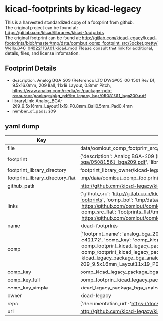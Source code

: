 # kicad-footprints by kicad-legacy  
This is a harvested standardized copy of a footprint from github.  
The original project can be found at:  
https://gitlab.com/kicad/libraries/kicad-footprints  
The original footprint can be found at:
http://gitlab.com/kicad-legacy/kicad-footprints/blob/master/tmp/data/oomlout_oomp_footprint_src/Socket.pretty/Wells_648-0482211SA01.kicad_mod
Please consult that link for additional, details, files, and license information.  
## Footprint Details
* description: Analog BGA-209 (Reference LTC DWG#05-08-1561 Rev B), 9.5x16.0mm, 209 Ball, 11x19 Layout, 0.8mm Pitch, https://www.analog.com/media/en/package-pcb-resources/package/pkg_pdf/ltc-legacy-bga/05081561_bga209.pdf  
* libraryLink: Analog_BGA-209_9.5x16mm_Layout11x19_P0.8mm_Ball0.5mm_Pad0.4mm  
* number_of_pads: 209  
## yaml dump  
| Key | Value |  
| --- | --- |  
| file | data/oomlout_oomp_footprint_src/kicad-footprints/Package_BGA.pretty/Analog_BGA-209_9.5x16mm_Layout11x19_P0.8mm_Ball0.5mm_Pad0.4mm.kicad_mod |  
| footprint | {'description': 'Analog BGA-209 (Reference LTC DWG#05-08-1561 Rev B), 9.5x16.0mm, 209 Ball, 11x19 Layout, 0.8mm Pitch, https://www.analog.com/media/en/package-pcb-resources/package/pkg_pdf/ltc-legacy-bga/05081561_bga209.pdf', 'libraryLink': 'Analog_BGA-209_9.5x16mm_Layout11x19_P0.8mm_Ball0.5mm_Pad0.4mm', 'number_of_pads': 209} |  
| footprint_library_directory | footprint_library_owner/kicad-legacy_kicad-footprints |  
| footprint_library_directory_flat | tmp/data/oomlout_oomp_footprint_src/footprints_flat/kicad_legacy_package_bga_analog_bga_209_9_5x16mm_layout11x19_p0_8mm_ball0_5mm_pad0_4mm/working |  
| github_path | http://github.com/kicad-legacy/kicad-footprints/blob/master/tmp/data/oomlout_oomp_footprint_src/Package_BGA.pretty/Analog_BGA-209_9.5x16mm_Layout11x19_P0.8mm_Ball0.5mm_Pad0.4mm.kicad_mod |  
| links | {'github_src': 'http://gitlab.com/kicad-legacy/kicad-footprints/blob/master/tmp/data/oomlout_oomp_footprint_src/Socket.pretty/Wells_648-0482211SA01.kicad_mod', 'github_src_repo': 'https://gitlab.com/kicad/libraries/kicad-footprints', 'oomp_bot': 'tmp/data/oomlout_oomp_footprint_src/footprints/kicad_legacy_package_bga_analog_bga_209_9_5x16mm_layout11x19_p0_8mm_ball0_5mm_pad0_4mm/working', 'oomp_bot_github': 'https://github.com/oomlout/oomlout_oomp_footprint_bot/tree/main/tmp/data/oomlout_oomp_footprint_src/footprints/kicad_legacy_package_bga_analog_bga_209_9_5x16mm_layout11x19_p0_8mm_ball0_5mm_pad0_4mm/working', 'oomp_src_flat': 'footprints_flat/tmp/data/oomlout_oomp_footprint_src/footprints_flat/kicad_legacy_package_bga_analog_bga_209_9_5x16mm_layout11x19_p0_8mm_ball0_5mm_pad0_4mm/working', 'oomp_src_flat_github': 'https://github.com/oomlout/oomlout_oomp_footprint_src/tree/main/tmp/data/oomlout_oomp_footprint_src/footprints_flat/kicad_legacy_package_bga_analog_bga_209_9_5x16mm_layout11x19_p0_8mm_ball0_5mm_pad0_4mm/working'} |  
| name | kicad-footprints |  
| oomp | {'footprint_name': 'analog_bga_209_9_5x16mm_layout11x19_p0_8mm_ball0_5mm_pad0_4mm', 'library_name': 'package_bga', 'md5': 'c42172194fb75558359cbd17a922298d', 'md5_10': 'c42172194f', 'md5_5': 'c4217', 'md5_6': 'c42172', 'oomp_key': 'oomp_kicad_legacy_package_bga_analog_bga_209_9_5x16mm_layout11x19_p0_8mm_ball0_5mm_pad0_4mm', 'oomp_key_extra': 'oomp_footprint_kicad_legacy_package_bga_analog_bga_209_9_5x16mm_layout11x19_p0_8mm_ball0_5mm_pad0_4mm', 'oomp_key_full': 'oomp_footprint_kicad_legacy_package_bga_analog_bga_209_9_5x16mm_layout11x19_p0_8mm_ball0_5mm_pad0_4mm_c42172', 'oomp_key_simple': 'kicad_legacy_package_bga_analog_bga_209_9_5x16mm_layout11x19_p0_8mm_ball0_5mm_pad0_4mm', 'original_filename': 'data/oomlout_oomp_footprint_src/kicad-footprints/Package_BGA.pretty/Analog_BGA-209_9.5x16mm_Layout11x19_P0.8mm_Ball0.5mm_Pad0.4mm.kicad_mod', 'owner_name': 'kicad_legacy'} |  
| oomp_key | oomp_kicad_legacy_package_bga_analog_bga_209_9_5x16mm_layout11x19_p0_8mm_ball0_5mm_pad0_4mm |  
| oomp_key_full | oomp_footprint_kicad_legacy_package_bga_analog_bga_209_9_5x16mm_layout11x19_p0_8mm_ball0_5mm_pad0_4mm |  
| oomp_key_simple | kicad_legacy_package_bga_analog_bga_209_9_5x16mm_layout11x19_p0_8mm_ball0_5mm_pad0_4mm |  
| owner | kicad-legacy |  
| repo | {'documentation_url': 'https://docs.github.com/rest/repos/repos#get-a-repository', 'message': 'Not Found'} |  
| url | http://github.com/kicad-legacy/kicad-footprints |  

